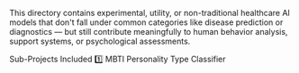 This directory contains experimental, utility, or non-traditional healthcare AI models that don't fall under common categories like disease prediction or diagnostics — but still contribute meaningfully to human behavior analysis, support systems, or psychological assessments.

Sub-Projects Included
1️⃣ MBTI Personality Type Classifier